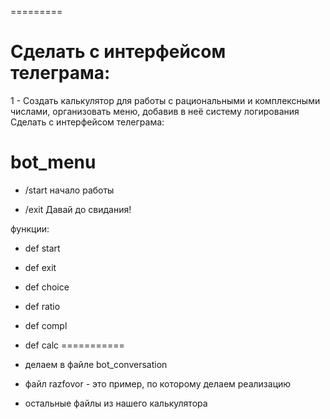 
=========

# Сделать с интерфейсом телеграма:

1 - Создать калькулятор для работы с рациональными и комплексными числами, организовать меню, добавив в неё систему логирования
Сделать с интерфейсом телеграма:

# bot_menu

* /start начало работы 

* /exit Давай до свидания!

функции:
 - def start
 - def exit
 - def choice
 - def ratio
 - def compl
 - def calc
===========

- делаем в файле bot_conversation
- файл razfovor - это пример, по которому делаем реализацию
- остальные файлы из нашего калькулятора